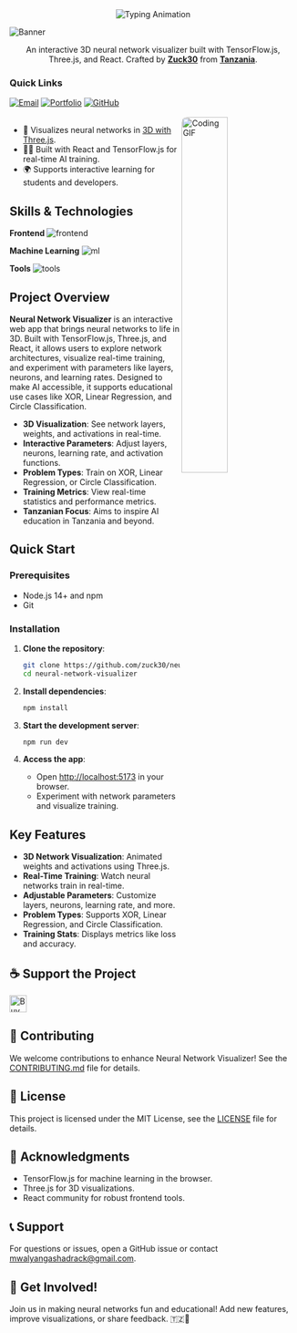 <div align="center">
  <img src="https://readme-typing-svg.demolab.com?font=Fira+Code&weight=600&size=30&duration=4000&pause=1000&color=43CEA2&center=true&vCenter=true&width=500&height=70&lines=Neural+Network+Visualizer;3D+AI+Visualization;TensorFlow.js+%26+React;Interactive+Training;Built+by+Zuck30" alt="Typing Animation" />
</div>

![Banner](https://capsule-render.vercel.app/api?type=venom&height=200&color=0:43cea2,100:185a9d&text=%20NeuralnetworkVisualization&textBg=false&desc=(Visualizing+AI+for+Learning)&descAlign=60&fontAlign=50&descAlignY=70&fontColor=f7f5f5)
<p align="center">An interactive 3D neural network visualizer built with TensorFlow.js, Three.js, and React. Crafted by <strong><a href="https://github.com/zuck30">Zuck30</a></strong> from <strong><a href="https://www.google.com/travel/things-to-do?dest_src=ut&dest_mid=%2Fm%2F0htfv">Tanzania</a></strong>.</p>

<h3>Quick Links</h3>

<div align="left">
    <a href="mailto:mwalyangashadrack@gmail.com"><img src="https://img.shields.io/badge/Mail%20me-30302f?style=flat-square&logo=gmail" alt="Email"></a>
    <a href="https://sheddysilicon.netlify.app"><img src="https://img.shields.io/badge/Portfolio-30302f?style=flat-square&logo=firefox" alt="Portfolio"></a>
    <a href="https://github.com/zuck30/neural-network-visualizer"><img src="https://img.shields.io/badge/Repository-30302f?style=flat-square&logo=github" alt="GitHub"></a>
</div>

<br>
<a href="https://github.com/zuck30/neural-network-visualizer"> <img src="https://media0.giphy.com/media/v1.Y2lkPTc5MGI3NjExMnVqbWwzcTJzc240eXF3Y2RtM21qdjZnZW45bzVndnhkZWhzZ3NjNCZlcD12MV9pbnRlcm5hbF9naWZfYnlfaWQmY3Q9Zw/YknAouVrcbkiDvWUOR/giphy.gif" width="40%" align="right" style="border-radius:10px; animation: float 6s ease-in-out infinite;" alt="Coding GIF">
</a>

<ul>
    <li>🔭 Visualizes neural networks in <a href="https://threejs.org">3D with Three.js</a>.</li>
    <li>👨‍💻 Built with React and TensorFlow.js for real-time AI training.</li>
    <li>🌍 Supports interactive learning for students and developers.</li>
</ul>

<h2 id="skills">Skills & Technologies</h2>

**Frontend**
![frontend](https://skillicons.dev/icons?i=react,js,threejs,tailwind,vite&perline=10)

**Machine Learning**
![ml](https://skillicons.dev/icons?i=tensorflow&perline=10)

**Tools**
![tools](https://skillicons.dev/icons?i=git,github,vscode&perline=10)

<h2> Project Overview</h2>

**Neural Network Visualizer** is an interactive web app that brings neural networks to life in 3D. Built with TensorFlow.js, Three.js, and React, it allows users to explore network architectures, visualize real-time training, and experiment with parameters like layers, neurons, and learning rates. Designed to make AI accessible, it supports educational use cases like XOR, Linear Regression, and Circle Classification.

- **3D Visualization**: See network layers, weights, and activations in real-time.
- **Interactive Parameters**: Adjust layers, neurons, learning rate, and activation functions.
- **Problem Types**: Train on XOR, Linear Regression, or Circle Classification.
- **Training Metrics**: View real-time statistics and performance metrics.
- **Tanzanian Focus**: Aims to inspire AI education in Tanzania and beyond.

<h2>Quick Start</h2>

### Prerequisites
- Node.js 14+ and npm
- Git

### Installation
1. **Clone the repository**:
   ```bash
   git clone https://github.com/zuck30/neural-network-visualizer.git
   cd neural-network-visualizer
   ```

2. **Install dependencies**:
   ```bash
   npm install
   ```

3. **Start the development server**:
   ```bash
   npm run dev
   ```

4. **Access the app**:
   - Open [http://localhost:5173](http://localhost:5173) in your browser.
   - Experiment with network parameters and visualize training.

<h2> Key Features</h2>

- **3D Network Visualization**: Animated weights and activations using Three.js.
- **Real-Time Training**: Watch neural networks train in real-time.
- **Adjustable Parameters**: Customize layers, neurons, learning rate, and more.
- **Problem Types**: Supports XOR, Linear Regression, and Circle Classification.
- **Training Stats**: Displays metrics like loss and accuracy.


<h2>☕️ Support the Project</h2>
<p>
    <a href="https://www.buymeacoffee.com/zuck30" target="_blank"><img src="https://cdn.buymeacoffee.com/buttons/v2/default-red.png" alt="Buy Me A Coffee" height="30px"></a>
</p>

<h2>🤝 Contributing</h2>

We welcome contributions to enhance Neural Network Visualizer! See the [CONTRIBUTING.md](CONTRIBUTING.md) file for details.

<h2>📄 License</h2>

This project is licensed under the MIT License, see the [LICENSE](LICENSE) file for details.
<h2>🙏 Acknowledgments</h2>

- TensorFlow.js for machine learning in the browser.
- Three.js for 3D visualizations.
- React community for robust frontend tools.

<h2>📞 Support</h2>

For questions or issues, open a GitHub issue or contact [mwalyangashadrack@gmail.com](mailto:mwalyangashadrack@gmail.com).

<h2>🎉 Get Involved!</h2>

Join us in making neural networks fun and educational! Add new features, improve visualizations, or share feedback. 🇹🇿🤖